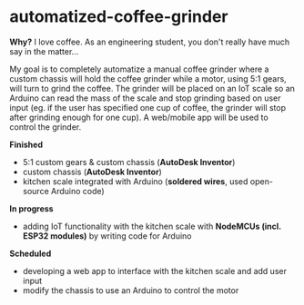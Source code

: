 # automatized-coffee-grinder
**Why?** I love coffee. As an engineering student, you don't really have much say in the matter...  

My goal is to completely automatize a manual coffee grinder where a custom chassis will hold the coffee grinder while a motor, using 5:1 gears, will turn to grind the coffee. The grinder will be placed on an IoT scale so an Arduino can read the mass of the scale and stop grinding based on user input (eg. if the user has specified one cup of coffee, the grinder will stop after grinding enough for one cup). A web/mobile app will be used to control the grinder.

**Finished**
- 5:1 custom gears & custom chassis (**AutoDesk Inventor**)
- custom chassis (**AutoDesk Inventor**)
- kitchen scale integrated with Arduino (**soldered wires**, used open-source Arduino code) 

**In progress** 
- adding IoT functionality with the kitchen scale with **NodeMCUs (incl. ESP32 modules)** by writing code for Arduino 

**Scheduled** 
- developing a web app to interface with the kitchen scale and add user input 
- modify the chassis to use an Arduino to control the motor 
